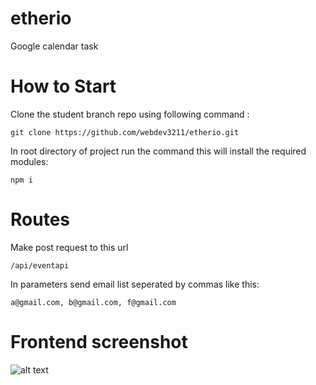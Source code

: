 # etherio
Google calendar task



# How to Start
Clone the student branch repo using following command :
```
git clone https://github.com/webdev3211/etherio.git

```

In root directory of project run the command this will install the required modules:
```
npm i
```

# Routes

Make post request to this url
```
/api/eventapi
```

In parameters send email list seperated by commas
like this:
```
a@gmail.com, b@gmail.com, f@gmail.com
```




# Frontend screenshot
![alt text](https://i.ibb.co/VQvsZmg/googlecalendar.png)

